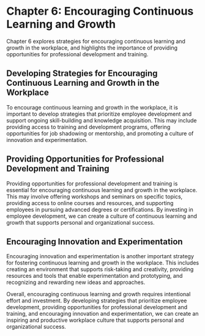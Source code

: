 Chapter 6: Encouraging Continuous Learning and Growth
=============================================

Chapter 6 explores strategies for encouraging continuous learning and growth in the workplace, and highlights the importance of providing opportunities for professional development and training.

Developing Strategies for Encouraging Continuous Learning and Growth in the Workplace
-------------------------------------------------------------------------------------

To encourage continuous learning and growth in the workplace, it is important to develop strategies that prioritize employee development and support ongoing skill-building and knowledge acquisition. This may include providing access to training and development programs, offering opportunities for job shadowing or mentorship, and promoting a culture of innovation and experimentation.

Providing Opportunities for Professional Development and Training
-----------------------------------------------------------------

Providing opportunities for professional development and training is essential for encouraging continuous learning and growth in the workplace. This may involve offering workshops and seminars on specific topics, providing access to online courses and resources, and supporting employees in pursuing advanced degrees or certifications. By investing in employee development, we can create a culture of continuous learning and growth that supports personal and organizational success.

Encouraging Innovation and Experimentation
------------------------------------------

Encouraging innovation and experimentation is another important strategy for fostering continuous learning and growth in the workplace. This includes creating an environment that supports risk-taking and creativity, providing resources and tools that enable experimentation and prototyping, and recognizing and rewarding new ideas and approaches.

Overall, encouraging continuous learning and growth requires intentional effort and investment. By developing strategies that prioritize employee development, providing opportunities for professional development and training, and encouraging innovation and experimentation, we can create an inspiring and productive workplace culture that supports personal and organizational success.
